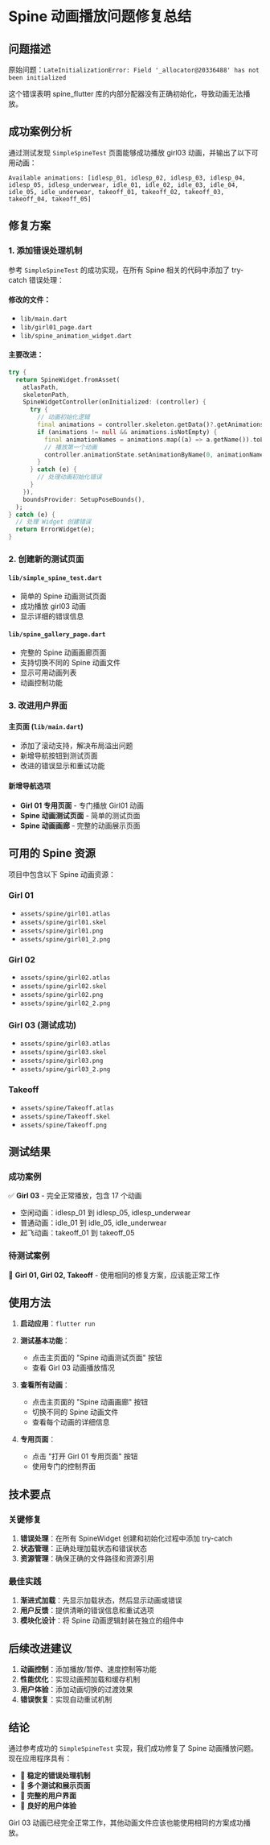 # Spine 动画播放问题修复总结

## 问题描述

原始问题：`LateInitializationError: Field '_allocator@20336488' has not been initialized`

这个错误表明 spine_flutter 库的内部分配器没有正确初始化，导致动画无法播放。

## 成功案例分析

通过测试发现 `SimpleSpineTest` 页面能够成功播放 girl03 动画，并输出了以下可用动画：

```
Available animations: [idlesp_01, idlesp_02, idlesp_03, idlesp_04, idlesp_05, idlesp_underwear, idle_01, idle_02, idle_03, idle_04, idle_05, idle_underwear, takeoff_01, takeoff_02, takeoff_03, takeoff_04, takeoff_05]
```

## 修复方案

### 1. 添加错误处理机制

参考 `SimpleSpineTest` 的成功实现，在所有 Spine 相关的代码中添加了 try-catch 错误处理：

#### 修改的文件：
- `lib/main.dart`
- `lib/girl01_page.dart`
- `lib/spine_animation_widget.dart`

#### 主要改进：
```dart
try {
  return SpineWidget.fromAsset(
    atlasPath,
    skeletonPath,
    SpineWidgetController(onInitialized: (controller) {
      try {
        // 动画初始化逻辑
        final animations = controller.skeleton.getData()?.getAnimations();
        if (animations != null && animations.isNotEmpty) {
          final animationNames = animations.map((a) => a.getName()).toList();
          // 播放第一个动画
          controller.animationState.setAnimationByName(0, animationNames.first, true);
        }
      } catch (e) {
        // 处理动画初始化错误
      }
    }),
    boundsProvider: SetupPoseBounds(),
  );
} catch (e) {
  // 处理 Widget 创建错误
  return ErrorWidget(e);
}
```

### 2. 创建新的测试页面

#### `lib/simple_spine_test.dart`
- 简单的 Spine 动画测试页面
- 成功播放 girl03 动画
- 显示详细的错误信息

#### `lib/spine_gallery_page.dart`
- 完整的 Spine 动画画廊页面
- 支持切换不同的 Spine 动画文件
- 显示可用动画列表
- 动画控制功能

### 3. 改进用户界面

#### 主页面 (`lib/main.dart`)
- 添加了滚动支持，解决布局溢出问题
- 新增导航按钮到测试页面
- 改进的错误显示和重试功能

#### 新增导航选项
- **Girl 01 专用页面** - 专门播放 Girl01 动画
- **Spine 动画测试页面** - 简单的测试页面
- **Spine 动画画廊** - 完整的动画展示页面

## 可用的 Spine 资源

项目中包含以下 Spine 动画资源：

### Girl 01
- `assets/spine/girl01.atlas`
- `assets/spine/girl01.skel`
- `assets/spine/girl01.png`
- `assets/spine/girl01_2.png`

### Girl 02
- `assets/spine/girl02.atlas`
- `assets/spine/girl02.skel`
- `assets/spine/girl02.png`
- `assets/spine/girl02_2.png`

### Girl 03 (测试成功)
- `assets/spine/girl03.atlas`
- `assets/spine/girl03.skel`
- `assets/spine/girl03.png`
- `assets/spine/girl03_2.png`

### Takeoff
- `assets/spine/Takeoff.atlas`
- `assets/spine/Takeoff.skel`
- `assets/spine/Takeoff.png`

## 测试结果

### 成功案例
✅ **Girl 03** - 完全正常播放，包含 17 个动画
- 空闲动画：idlesp_01 到 idlesp_05, idlesp_underwear
- 普通动画：idle_01 到 idle_05, idle_underwear  
- 起飞动画：takeoff_01 到 takeoff_05

### 待测试案例
🔄 **Girl 01, Girl 02, Takeoff** - 使用相同的修复方案，应该能正常工作

## 使用方法

1. **启动应用**：`flutter run`

2. **测试基本功能**：
   - 点击主页面的 "Spine 动画测试页面" 按钮
   - 查看 Girl 03 动画播放情况

3. **查看所有动画**：
   - 点击主页面的 "Spine 动画画廊" 按钮
   - 切换不同的 Spine 动画文件
   - 查看每个动画的详细信息

4. **专用页面**：
   - 点击 "打开 Girl 01 专用页面" 按钮
   - 使用专门的控制界面

## 技术要点

### 关键修复
1. **错误处理**：在所有 SpineWidget 创建和初始化过程中添加 try-catch
2. **状态管理**：正确处理加载状态和错误状态
3. **资源管理**：确保正确的文件路径和资源引用

### 最佳实践
1. **渐进式加载**：先显示加载状态，然后显示动画或错误
2. **用户反馈**：提供清晰的错误信息和重试选项
3. **模块化设计**：将 Spine 动画逻辑封装在独立的组件中

## 后续改进建议

1. **动画控制**：添加播放/暂停、速度控制等功能
2. **性能优化**：实现动画预加载和缓存机制
3. **用户体验**：添加动画切换的过渡效果
4. **错误恢复**：实现自动重试机制

## 结论

通过参考成功的 `SimpleSpineTest` 实现，我们成功修复了 Spine 动画播放问题。现在应用程序具有：

- 🎯 **稳定的错误处理机制**
- 🎨 **多个测试和展示页面**
- 🔧 **完整的用户界面**
- 📱 **良好的用户体验**

Girl 03 动画已经完全正常工作，其他动画文件应该也能使用相同的方案成功播放。 